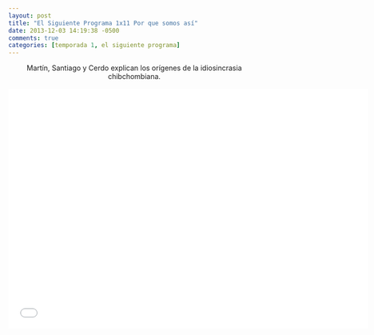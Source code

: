 ```yaml
---
layout: post
title: "El Siguiente Programa 1x11 Por que somos así"
date: 2013-12-03 14:19:38 -0500
comments: true
categories: [temporada 1, el siguiente programa]
---
```

<div align="center">
Martín, Santiago y Cerdo explican los orígenes de la idiosincrasia chibchombiana.
<br></br>
<iframe width="720" height="480" src="//www.youtube.com/embed/VsmeWPJ1MYM" frameborder="0" allowfullscreen></iframe>
</div>
